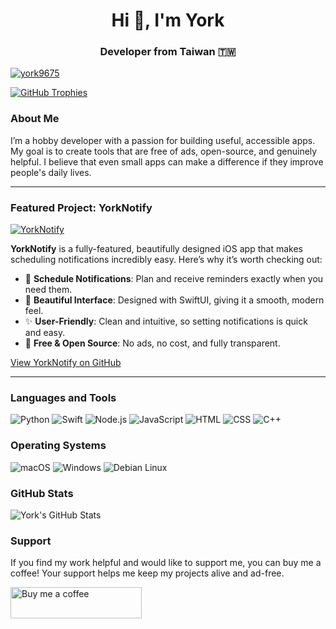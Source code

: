<h1 align="center">Hi 👋, I'm York</h1>
<h3 align="center">Developer from Taiwan 🇹🇼</h3>

[![york9675](https://komarev.com/ghpvc/?username=york9675&label=Profile%20views&color=0e75b6&style=for-the-badge)](https://github.com/york9675/)

<p align="left">
    <a href="https://github.com/ryo-ma/github-profile-trophy">
        <img src="https://github-profile-trophy.vercel.app/?username=york9675&theme=onedark" alt="GitHub Trophies" />
    </a>
</p>

### About Me

I’m a hobby developer with a passion for building useful, accessible apps. My goal is to create tools that are free of ads, open-source, and genuinely helpful. I believe that even small apps can make a difference if they improve people's daily lives.

---

### Featured Project: YorkNotify

[![YorkNotify](https://img.shields.io/badge/YorkNotify-iOS%20App-0e75b6?style=for-the-badge&logo=apple&logoColor=white)](https://github.com/york9675/YorkNotify)

**YorkNotify** is a fully-featured, beautifully designed iOS app that makes scheduling notifications incredibly easy. Here’s why it’s worth checking out:

- 📅 **Schedule Notifications**: Plan and receive reminders exactly when you need them.
- 🎨 **Beautiful Interface**: Designed with SwiftUI, giving it a smooth, modern feel.
- ✨ **User-Friendly**: Clean and intuitive, so setting notifications is quick and easy.
- 💸 **Free & Open Source**: No ads, no cost, and fully transparent.

[View YorkNotify on GitHub](https://github.com/york9675/YorkNotify)

---

### Languages and Tools

<p align="left">
    <img src="https://img.shields.io/badge/-Python-3776AB?style=for-the-badge&logo=python&logoColor=white" alt="Python"/>
    <img src="https://img.shields.io/badge/-Swift-FA7343?style=for-the-badge&logo=swift&logoColor=white" alt="Swift"/>
    <img src="https://img.shields.io/badge/-Node.js-339933?style=for-the-badge&logo=node.js&logoColor=white" alt="Node.js"/>
    <img src="https://img.shields.io/badge/-JavaScript-F7DF1E?style=for-the-badge&logo=javascript&logoColor=black" alt="JavaScript"/>
    <img src="https://img.shields.io/badge/-HTML-E34F26?style=for-the-badge&logo=html5&logoColor=white" alt="HTML"/>
    <img src="https://img.shields.io/badge/-CSS-1572B6?style=for-the-badge&logo=css3&logoColor=white" alt="CSS"/>
    <img src="https://img.shields.io/badge/-C++-00599C?style=for-the-badge&logo=c%2B%2B&logoColor=white" alt="C++"/>
</p>

### Operating Systems

<p align="left">
    <img src="https://img.shields.io/badge/macOS-000000?style=for-the-badge&logo=apple&logoColor=white" alt="macOS"/>
    <img src="https://img.shields.io/badge/Windows-0078D6?style=for-the-badge&logo=windows&logoColor=white" alt="Windows"/>
    <img src="https://img.shields.io/badge/Debian-A81D33?style=for-the-badge&logo=debian&logoColor=white" alt="Debian Linux"/>
</p>

### GitHub Stats

<p align="left">
    <img src="https://github-readme-stats.vercel.app/api?username=york9675&show_icons=true&theme=radical" alt="York's GitHub Stats" />
</p>

### Support

If you find my work helpful and would like to support me, you can buy me a coffee! Your support helps me keep my projects alive and ad-free.

<p><a href="https://www.buymeacoffee.com/york0524"> 
    <img src="https://cdn.buymeacoffee.com/buttons/v2/default-yellow.png" height="50" width="210" alt="Buy me a coffee" />
</a></p>
